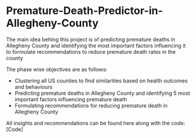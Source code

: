 # Premature-Death-Predictor-in-Allegheny-County

The main idea behing this project is of predicting premature deaths in Allegheny County and identifying the most important factors influencing it to formulate recommendations to reduce premature death rates in the county

The phase wise objectives are as follows:
- Clustering all US counties to find similarities based on health outcomes and behaviours
- Predicting premature deaths in Allegheny County and identifying 5 most important factors influencing premature death
- Formulating  recommendations for reducing premature death in Allegheny County

All insights and recommendations can be found here along with the code: [Code]
